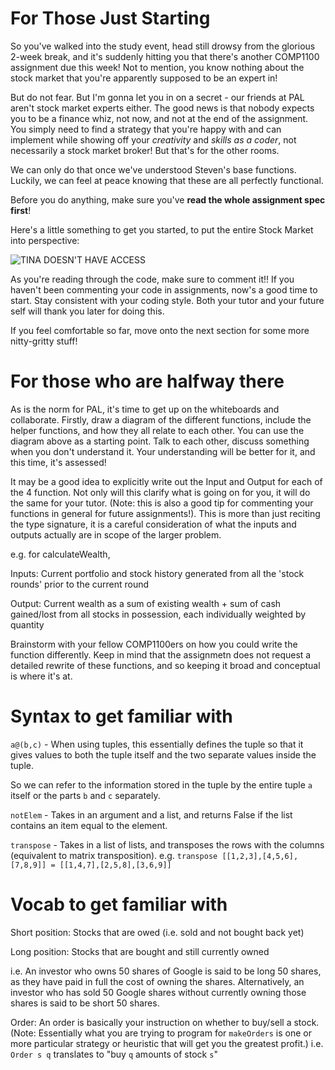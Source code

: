 # For Those Just Starting

So you've walked into the study event, head still drowsy from the glorious 2-week break, and it's suddenly hitting you that there's another COMP1100 assignment due this week! Not to mention, you know nothing about the stock market that you're apparently supposed to be an expert in!

But do not fear. But I'm gonna let you in on a secret - our friends at PAL aren't stock market experts either. The good news is that nobody expects you to be a finance whiz, not now, and not at the end of the assignment. You simply need to find a strategy that you're happy with and can implement while showing off your *creativity* and *skills as a coder*, not necessarily a stock market broker! But that's for the other rooms.

We can only do that once we've understood Steven's base functions. Luckily, we can feel at peace knowing that these are all perfectly functional.

Before you do anything, make sure you've __read the whole assignment spec first__!

Here's a little something to get you started, to put the entire Stock Market into perspective: 

![TINA DOESN'T HAVE ACCESS](https://github.com/COMP1100-PAL/comp1100-pal.github.io/blob/master/_posts/studyevent/Untitled%20Diagram.png "Tina now has access")

As you're reading through the code, make sure to comment it!! If you haven't been commenting your code in assignments, now's a good time to start. Stay consistent with your coding style. Both your tutor and your future self will thank you later for doing this.

If you feel comfortable so far, move onto the next section for some more nitty-gritty stuff!

# For those who are halfway there

As is the norm for PAL, it's time to get up on the whiteboards and collaborate. Firstly, draw a diagram of the different functions, include the helper functions, and how they all relate to each other. You can use the diagram above as a starting point. Talk to each other, discuss something when you don't understand it. Your understanding will be better for it, and this time, it's assessed!

It may be a good idea to explicitly write out the Input and Output for each of the 4 function. Not only will this clarify what is going on for you, it will do the same for your tutor. (Note: this is also a good tip for commenting your functions in general for future assignments!). This is more than just reciting the type signature, it is a careful consideration of what the inputs and outputs actually are in scope of the larger problem.


e.g. for calculateWealth,

Inputs: Current portfolio and stock history generated from all the 'stock rounds' prior to the current round

Output: Current wealth as a sum of existing wealth + sum of cash gained/lost from all stocks in possession, each individually weighted by quantity

Brainstorm with your fellow COMP1100ers on how you could write the function differently. Keep in mind that the assignmetn does not request a detailed rewrite of these functions, and so keeping it broad and conceptual is where it's at.

# Syntax to get familiar with

`a@(b,c)` - When using tuples, this essentially defines the tuple so that it gives values to both the tuple itself and the two separate values inside the tuple.

So we can refer to the information stored in the tuple by the entire tuple `a` itself or the parts `b` and `c` separately.

`notElem` - Takes in an argument and a list, and returns False if the list contains an item equal to the element.

`transpose` - Takes in a list of lists, and transposes the rows with the columns (equivalent to matrix transposition). e.g. `transpose [[1,2,3],[4,5,6],[7,8,9]] = [[1,4,7],[2,5,8],[3,6,9]]`

# Vocab to get familiar with

Short position: Stocks that are owed (i.e. sold and not bought back yet)

Long position: Stocks that are bought and still currently owned

i.e. An investor who owns 50 shares of Google is said to be long 50 shares, as they have paid in full the cost of owning the shares. Alternatively, an investor who has sold 50 Google shares without currently owning those shares is said to be short 50 shares.

Order: An order is basically your instruction on whether to buy/sell a stock. (Note: Essentially what you are trying to program for `makeOrders` is one or more particular strategy or heuristic that will get you the greatest profit.) i.e. `Order s q` translates to "buy `q` amounts of stock `s`"
